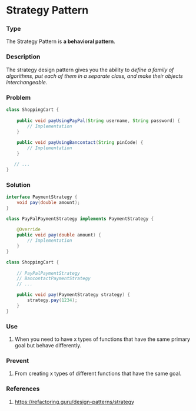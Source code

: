 # Strategy Pattern
### Type
The Strategy Pattern is **a behavioral pattern**.
### Description
The strategy design pattern gives you the ability to *define a family of algorithms, put each of them in a separate class, and make their objects interchangeable*.
### Problem
```java
class ShoppingCart {
    
    public void payUsingPayPal(String username, String password) {
        // Implementation
    }
    
    public void payUsingBancontact(String pinCode) {
        // Implementation
    }

   // ...
}
```
### Solution
```java
interface PaymentStrategy {
    void pay(double amount);
}

class PayPalPaymentStrategy implements PaymentStrategy {
    
    @Override
    public void pay(double amount) {
        // Implementation
    }
}

class ShoppingCart {
    
    // PayPalPaymentStrategy
    // BancontactPaymentStrategy
    // ...

    public void pay(PaymentStrategy strategy) {
        strategy.pay(1234);
    }
}
```

### Use
1. When you need to have x types of functions that have the same primary goal but behave differently.
### Prevent
1. From creating x types of different functions that have the same goal.
### References
1. https://refactoring.guru/design-patterns/strategy
